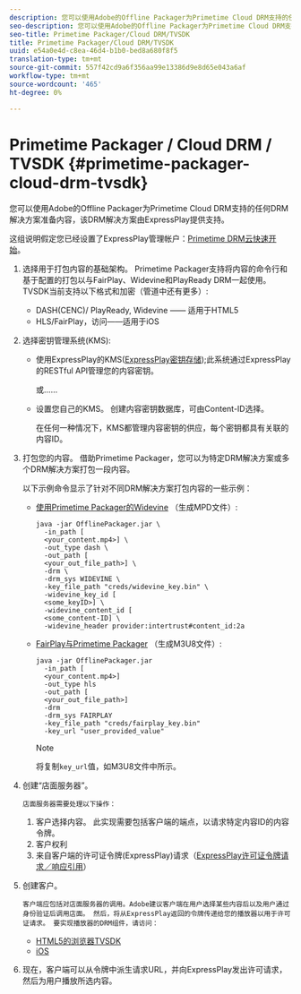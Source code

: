 ```yaml
---
description: 您可以使用Adobe的Offline Packager为Primetime Cloud DRM支持的任何DRM解决方案准备内容，该DRM解决方案由ExpressPlay提供支持。
seo-description: 您可以使用Adobe的Offline Packager为Primetime Cloud DRM支持的任何DRM解决方案准备内容，该DRM解决方案由ExpressPlay提供支持。
seo-title: Primetime Packager/Cloud DRM/TVSDK
title: Primetime Packager/Cloud DRM/TVSDK
uuid: e54a0e4d-c8ea-46d4-b1b0-bed8a680f8f5
translation-type: tm+mt
source-git-commit: 557f42cd9a6f356aa99e13386d9e8d65e043a6af
workflow-type: tm+mt
source-wordcount: '465'
ht-degree: 0%

---
```



# Primetime Packager / Cloud DRM / TVSDK {#primetime-packager-cloud-drm-tvsdk}

您可以使用Adobe的Offline Packager为Primetime Cloud DRM支持的任何DRM解决方案准备内容，该DRM解决方案由ExpressPlay提供支持。

这组说明假定您已经设置了ExpressPlay管理帐户：[Primetime DRM云快速开始](../../../multi-drm-workflows/quick-start/quick-overview.md)。
1. 选择用于打包内容的基础架构。 Primetime Packager支持将内容的命令行和基于配置的打包以与FairPlay、Widevine和PlayReady DRM一起使用。 TVSDK当前支持以下格式和加密（管道中还有更多）:

   * DASH(CENC)/ PlayReady, Widevine —— 适用于HTML5
   * HLS/FairPlay，访问——适用于iOS

1. 选择密钥管理系统(KMS):

   * 使用ExpressPlay的KMS([ExpressPlay密钥存储](https://www.expressplay.com/developer/key-storage/));此系统通过ExpressPlay的RESTful API管理您的内容密钥。

      或……

   * 设置您自己的KMS。 创建内容密钥数据库，可由Content-ID选择。

      在任何一种情况下，KMS都管理内容密钥的供应，每个密钥都具有关联的内容ID。

1. 打包您的内容。 借助Primetime Packager，您可以为特定DRM解决方案或多个DRM解决方案打包一段内容。

   以下示例命令显示了针对不同DRM解决方案打包内容的一些示例：

   * [使用Primetime Packager的Widevine](https://helpx.adobe.com/content/dam/help/en/primetime/guides/offline_packager_getting_started.pdf#page=19) （生成MPD文件）:

      ```
      java -jar OfflinePackager.jar \ 
        -in_path [ 
        <your_content.mp4>] \ 
        -out_type dash \ 
        -out_path [ 
        <your_out_file_path>] \ 
        -drm \ 
        -drm_sys WIDEVINE \ 
        -key_file_path "creds/widevine_key.bin" \ 
        -widevine_key_id [ 
        <some_keyID>] \ 
        -widevine_content_id [ 
        <some_content-ID] \ 
        -widevine_header provider:intertrust#content_id:2a
      ```

   * [FairPlay与Primetime Packager](https://helpx.adobe.com/content/dam/help/en/primetime/guides/offline_packager_getting_started.pdf#page=20) （生成M3U8文件）:

      ```
      java -jar OfflinePackager.jar  
        -in_path [ 
        <your_content.mp4>]  
        -out_type hls  
        -out_path [ 
        <your_out_file_path>]  
        -drm  
        -drm_sys FAIRPLAY  
        -key_file_path "creds/fairplay_key.bin"  
        -key_url "user_provided_value"
      ```

      >[!NOTE]
      >
      >将复制`key_url`值，如M3U8文件中所示。

1. 创建“店面服务器”。

       店面服务器需要处理以下操作：
   
   1. 客户选择内容。 此实现需要包括客户端的端点，以请求特定内容ID的内容令牌。
   1. 客户权利
   1. 来自客户端的许可证令牌(ExpressPlay)请求（[ExpressPlay许可证令牌请求／响应引用](../../../multi-drm-workflows/license-token-req-resp-ref/license-req-resp-overview.md)）

1. 创建客户。

       客户端应包括对店面服务器的调用。Adobe建议客户端在用户选择某些内容后以及用户通过身份验证后调用店面。 然后，将从ExpressPlay返回的令牌传递给您的播放器以用于许可证请求。 要实现播放器的DRM组件，请访问：
   
   * [HTML5的浏览器TVSDK](https://help.adobe.com/en_US/primetime/psdk/browser_tvsdk/index.html#PSDKs-reference-DRM_interface_overview)
   * [iOS](../../../../programming/tvsdk-3x-ios-prog/ios-3x-drm-content-security/ios-3x-apple-fairplay-tvsdk.md)

1. 现在，客户端可以从令牌中派生请求URL，并向ExpressPlay发出许可请求，然后为用户播放所选内容。
